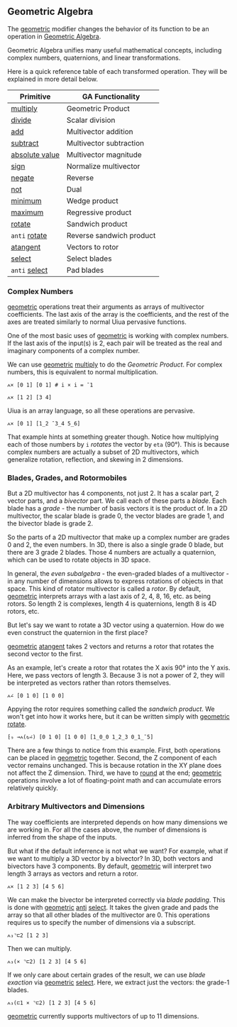 ## Geometric Algebra

The [geometric]() modifier changes the behavior of its function to be an operation in [Geometric Algebra](https://en.wikipedia.org/wiki/Geometric_algebra).

Geometric Algebra unifies many useful mathematical concepts, including complex numbers, quaternions, and linear transformations.

Here is a quick reference table of each transformed operation. They will be explained in more detail below.

| Primitive          | GA Functionality         |
| ------------------ | ------------------------ |
| [multiply]()       | Geometric Product        |
| [divide]()         | Scalar division          |
| [add]()            | Multivector addition     |
| [subtract]()       | Multivector subtraction  |
| [absolute value]() | Multivector magnitude    |
| [sign]()           | Normalize multivector    |
| [negate]()         | Reverse                  |
| [not]()            | Dual                     |
| [minimum]()        | Wedge product            |
| [maximum]()        | Regressive product       |
| [rotate]()         | Sandwich product         |
| `anti` [rotate]()  | Reverse sandwich product |
| [atangent]()       | Vectors to rotor         |
| [select]()         | Select blades            |
| `anti` [select]()  | Pad blades               |

### Complex Numbers

[geometric]() operations treat their arguments as arrays of multivector coefficients. The last axis of the array is the coefficients, and the rest of the axes are treated similarly to normal Uiua pervasive functions.

One of the most basic uses of [geometric]() is working with complex numbers. If the last axis of the input(s) is 2, each pair will be treated as the real and imaginary components of a complex number.

We can use [geometric]() [multiply]() to do the *Geometric Product*. For complex numbers, this is equivalent to normal multiplication.

```uiua
⩜× [0 1] [0 1] # i × i = ¯1
```
```uiua
⩜× [1 2] [3 4]
```
Uiua is an array language, so all these operations are pervasive.
```uiua
⩜× [0 1] [1_2 ¯3_4 5_6]
```

That example hints at something greater though. Notice how multiplying each of those numbers by `i` *rotates* the vector by `eta` (90°). This is because complex numbers are actually a subset of 2D multivectors, which generalize rotation, reflection, and skewing in 2 dimensions.

### Blades, Grades, and Rotormobiles

But a 2D multivector has 4 components, not just 2. It has a scalar part, 2 vector parts, and a *bivector* part. We call each of these parts a *blade*. Each blade has a *grade* - the number of basis vectors it is the product of. In a 2D multivector, the scalar blade is grade 0, the vector blades are grade 1, and the bivector blade is grade 2.

So the parts of a 2D multivector that make up a complex number are grades 0 and 2, the even numbers. In 3D, there is also a single grade 0 blade, but there are 3 grade 2 blades. Those 4 numbers are actually a quaternion, which can be used to rotate objects in 3D space.

In general, the *even subalgebra* - the even-graded blades of a multivector - in any number of dimensions allows to express rotations of objects in that space. This kind of rotator multivector is called a *rotor*. By default, [geometric]() interprets arrays with a last axis of 2, 4, 8, 16, etc. as being rotors. So length 2 is complexes, length 4 is quaternions, length 8 is 4D rotors, etc.

But let's say we want to rotate a 3D vector using a quaternion. How do we even construct the quaternion in the first place?

[geometric]() [atangent]() takes 2 vectors and returns a rotor that rotates the second vector to the first.

As an example, let's create a rotor that rotates the X axis 90° into the Y axis. Here, we pass vectors of length 3. Because 3 is not a power of 2, they will be interpreted as vectors rather than rotors themselves.

```uiua
⩜∠ [0 1 0] [1 0 0]
```

Appying the rotor requires something called the *sandwich product*. We won't get into how it works here, but it can be written simply with [geometric]() [rotate]().

```uiua
⁅₉ ⊸⩜(↻∠) [0 1 0] [1 0 0] [1_0_0 1_2_3 0_1_¯5]
```

There are a few things to notice from this example. First, both operations can be placed in [geometric]() together. Second, the Z component of each vector remains unchanged. This is because rotation in the XY plane does not affect the Z dimension. Third, we have to [round]() at the end; [geometric]() operations involve a lot of floating-point math and can accumulate errors relatively quickly.

### Arbitrary Multivectors and Dimensions

The way coefficients are interpreted depends on how many dimensions we are working in. For all the cases above, the number of dimensions is inferred from the shape of the inputs.

But what if the default inferrence is not what we want? For example, what if we want to multiply a 3D vector by a bivector? In 3D, both vectors and bivectors have 3 components. By default, [geometric]() will interpret two length 3 arrays as vectors and return a rotor.

```uiua
⩜× [1 2 3] [4 5 6]
```

We can make the bivector be interpreted correctly via *blade padding*. This is done with [geometric]() [anti]() [select](). It takes the given grade and pads the array so that all other blades of the multivector are 0. This operations requires us to specify the number of dimensions via a subscript.

```uiua
⩜₃⌝⊏2 [1 2 3]
```

Then we can multiply.

```uiua
⩜₃(× ⌝⊏2) [1 2 3] [4 5 6]
```

If we only care about certain grades of the result, we can use *blade exaction* via [geometric]() [select](). Here, we extract just the vectors: the grade-1 blades.

```uiua
⩜₃(⊏1 × ⌝⊏2) [1 2 3] [4 5 6]
```

[geometric]() currently supports multivectors of up to 11 dimensions.
